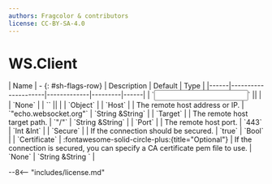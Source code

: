 ```yaml
---
authors: Fragcolor & contributors
license: CC-BY-SA-4.0
---
```



# WS.Client

<div class="sh-parameters" markdown="1">
| Name | - {: #sh-flags-row} | Description | Default | Type |
|------|---------------------|-------------|---------|------|
| `<input>` || | | `None` |
| `<output>` || | | `Object` |
| `Host` |  | The remote host address or IP. | `"echo.websocket.org"` | `String &String` |
| `Target` |  | The remote host target path. | `"/"` | `String &String` |
| `Port` |  | The remote host port. | `443` | `Int &Int` |
| `Secure` |  | If the connection should be secured. | `true` | `Bool` |
| `Certificate` | :fontawesome-solid-circle-plus:{title="Optional"}  | If the connection is secured, you can specify a CA certificate pem file to use. | `None` | `String &String ` |

</div>



--8<-- "includes/license.md"
